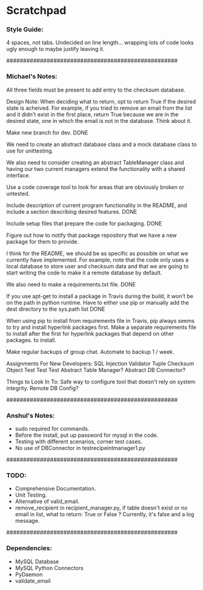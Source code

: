# Scratchpad

### Style Guide:
4 spaces, not tabs.
Undecided on line length... wrapping lots of code looks ugly enough to maybe justify leaving it.

###################################################
### Michael's Notes:

All three fields must be present to add entry to the checksum database.

Design Note: When deciding what to return, opt to return True if the desired state is acheived. For example, if you tried to remove an email from the list and it didn't exist in the first place, return True because we are in the desired state, one in which the email is not in the database. Think about it. 

Make new branch for dev. DONE

We need to create an abstract database class and a 
mock database class to use for unittesting.

We also need to consider creating an abstract TableManager
class and having our two current managers extend the functionality
with a shared interface.

Use a code coverage tool to look for areas that are obviously broken or untested.

Include description of current program functionality in the README, and include a section describing desired features. DONE

Include setup files that prepare the code for packaging. DONE

Figure out how to notify that package repository that we have a new package for them to provide. 

I think for the README, we should be as specific as possible on what we currently have implemented. For example, note that the code only uses a local database to store user and checksum data and that we are going to start writing the code to make it a remote database by default. 

We also need to make a requirements.txt file. DONE

If you use apt-get to install a package in Travis during the build, it won't be on the path in python runtime. Have to either use pip or manually add the dest directory to the sys.path list DONE

When using pip to install from requirements file in Travis, pip always seems to try and install hyperlink packages first. Make a separate requirements file to install after the first for hyperlink packages that depend on other packages. to install. 

Make regular backups of group chat. Automate to backup 1 / week.

Assignments For New Developers:
    SQL Injection Validator
    Tuple Checksum Object
    Test Test Test
    Abstract Table Manager?
    Abstract DB Connector?
    
Things to Look In To: Safe way to configure tool that doesn't rely on system integrity. Remote DB Config?

###################################################
### Anshul's Notes:
 - sudo required for commands.
 - Before the install, put up password for mysql in the code.
 - Testing with different scenarios, corner test cases.
 - No use of DBConnector in testrecipeintmanager1.py

###################################################
### TODO:
- Comprehensive Documentation.
- Unit Testing.
- Alternative of valid_email.
- remove_recipient in recipient_manager.py, if table doesn't exist or no email in list, what to return: True or False ? Currently, it's false and a log message.

###################################################
### Dependencies:
- MySQL Database
- MySQL Python Connectors
- PyDaemon
- validate_email






